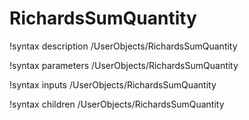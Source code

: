 <!-- MOOSE Documentation Stub: Remove this when content is added. -->

# RichardsSumQuantity

!syntax description /UserObjects/RichardsSumQuantity

!syntax parameters /UserObjects/RichardsSumQuantity

!syntax inputs /UserObjects/RichardsSumQuantity

!syntax children /UserObjects/RichardsSumQuantity
